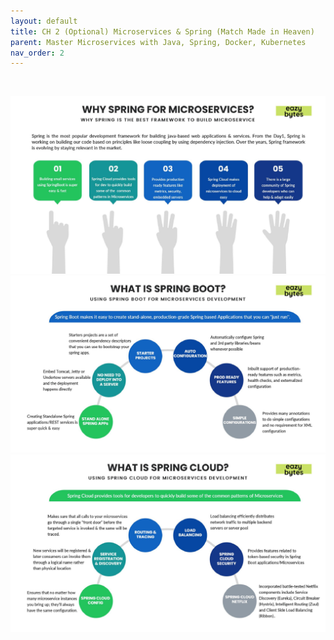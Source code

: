 ```yaml
---
layout: default
title: CH 2 (Optional) Microservices & Spring (Match Made in Heaven)
parent: Master Microservices with Java, Spring, Docker, Kubernetes
nav_order: 2
---
```


<br>

![](/images/Master+Microservices+with+Spring,+Docker,+Kubernetes-page-013.jpg)
![](/images/Master+Microservices+with+Spring,+Docker,+Kubernetes-page-014.jpg)
![](/images/Master+Microservices+with+Spring,+Docker,+Kubernetes-page-015.jpg)
